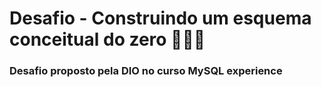 # Desafio - Construindo um esquema conceitual do zero 👩🏻‍💻

### Desafio proposto pela DIO no curso MySQL experience
